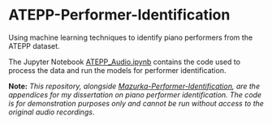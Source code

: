 # ATEPP-Performer-Identification

Using machine learning techniques to identify piano performers from the ATEPP dataset.

The Jupyter Notebook [ATEPP_Audio.ipynb](https://github.com/lawjjon/ATEPP-Performer-Identification/blob/main/ATEPP_Audio.ipynb) contains the code used to process the data and run the models for performer identification.

**Note:** _This repository, alongside [Mazurka-Performer-Identification](https://github.com/lawjjon/Mazurka-Performer-Identification), are the appendices for my dissertation on piano performer identification. The code is for demonstration purposes only and cannot be run without access to the original audio recordings_.
